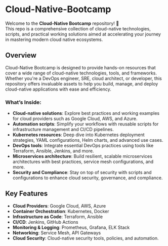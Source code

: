 # Cloud-Native-Bootcamp

Welcome to the **Cloud-Native Bootcamp** repository! 🚀  
This repo is a comprehensive collection of cloud-native technologies, scripts, and practical working solutions aimed at accelerating your journey in mastering modern cloud native ecosystems.

## Overview

Cloud-Native Bootcamp is designed to provide hands-on resources that cover a wide range of cloud-native technologies, tools, and frameworks. Whether you're a DevOps engineer, SRE, cloud architect, or developer, this repository offers invaluable assets to help you build, manage, and deploy cloud-native applications with ease and efficiency.

### What’s Inside:
- **Cloud-native solutions**: Explore best practices and working examples for cloud providers such as Google Cloud, AWS, and Azure.
- **Automation scripts**: Simplify your workflows with reusable scripts for infrastructure management and CI/CD pipelines.
- **Kubernetes resources**: Deep dive into Kubernetes deployment strategies, YAML configurations, Helm charts, and advanced use cases.
- **DevOps tools**: Integrate essential DevOps practices using tools like Terraform, Ansible, Jenkins, and more.
- **Microservices architecture**: Build resilient, scalable microservices architectures with best practices, service mesh configurations, and more.
- **Security and Compliance**: Stay on top of security with scripts and configurations to enhance cloud security, governance, and compliance.

## Key Features

- **Cloud Providers**: Google Cloud, AWS, Azure
- **Container Orchestration**: Kubernetes, Docker
- **Infrastructure as Code**: Terraform, Ansible
- **CI/CD**: Jenkins, GitHub Actions
- **Monitoring & Logging**: Prometheus, Grafana, ELK Stack
- **Networking**: Service Mesh, API Gateways
- **Cloud Security**: Cloud-native security tools, policies, and automation.

 